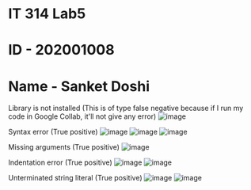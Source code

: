 # IT 314 Lab5
# ID - 202001008
# Name - Sanket Doshi

Library is not installed
(This is of type false negative because if I run my code in Google Collab, it'll not give any error)
![image](https://user-images.githubusercontent.com/74952781/225270602-40a1130e-b697-400d-842a-4c5e2faed900.png)

Syntax error
(True positive)
![image](https://user-images.githubusercontent.com/74952781/225270871-cd35240b-df2d-4722-b231-459215385ff6.png)
![image](https://user-images.githubusercontent.com/74952781/225271022-3485b211-8af6-4f21-98c5-08c2f6ad5b66.png)
![image](https://user-images.githubusercontent.com/74952781/225273054-e68d26da-74e7-4758-9955-998abdd57bfd.png)


Missing arguments
(True positive)
![image](https://user-images.githubusercontent.com/74952781/225272141-608a837c-1f2b-43c2-89d3-a3aac460dcb3.png)

Indentation error
(True positive)
![image](https://user-images.githubusercontent.com/74952781/225272628-8c5f3d51-6abb-4b02-9451-e78a1a934e18.png)
![image](https://user-images.githubusercontent.com/74952781/225272911-b1a64b3b-ae1e-4e7f-9838-02b497e9c73c.png)

Unterminated string literal
(True positive)
![image](https://user-images.githubusercontent.com/74952781/225274276-e451fba8-b2f0-47ff-a1f1-c38e881c1678.png)
![image](https://user-images.githubusercontent.com/74952781/225274468-6ff54f26-6e10-4de1-ae0c-57182412b51e.png)
